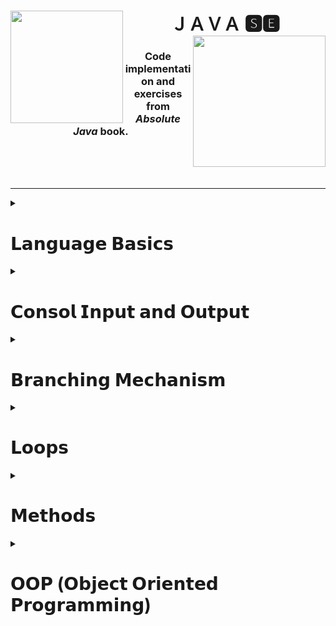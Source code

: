 <div>
<h1 align="center">ＪＡＶＡ 🆂🅴 <img align="left" width="180" height="180" src="https://r.resimlink.com/F8ZyR.png"/>  <img align="right" width="212" height="210" src="https://r.resimlink.com/HtbJj07Cxkyr.png"/> </h1>
</div>

### <h3 align="center"> **Code implementation and exercises from _Absolute Java_ book**.</h3> </br> </br> </br>

---

<!--########################################################################################################################-->
<!-- JAVA LANGUAGE BASİCS -->


<details>
     <summary align="left" ><h1>𝗟𝗮𝗻𝗴𝘂𝗮𝗴𝗲 𝗕𝗮𝘀𝗶𝗰𝘀</h1></summary>

<details>
     <summary><h2>Primitive Types</h2></summary>
   
### 💠 [Primitive Types](https://github.com/erenuygur/EfficientHouseJava/blob/main/src/lessons/l1/PrimitiveTypes.java)

</details>


<details>
     <summary><h2>Operators</h2></summary>
   
### 💠 [Operators](https://github.com/erenuygur/EfficientHouseJava/blob/main/src/lessons/l2/Operators.java)
      
<details>
     <summary><h3>Operators Examples</h3></summary>
   
#### 🔸 [Example - Ⅰ ](https://github.com/erenuygur/EfficientHouseJava/blob/main/src/lessons/l2/OperatorsExample.java) 
     
</details>

</details>

<details>
     <summary><h2>Expression and Assigment</h2></summary>
   
### 💠[Expression and Assigment](https://github.com/erenuygur/EfficientHouseJava/blob/main/src/lessons/l2/ExpressionsAndAssignment.java)
     
</details>

</details>



<!--########################################################################################################################-->
<!-- JAVA CONSOL İNPUT OUTPUT -->

<details>
     <summary align="left" ><h1>𝗖𝗼𝗻𝘀𝗼𝗹 𝗜𝗻𝗽𝘂𝘁 𝗮𝗻𝗱 𝗢𝘂𝘁𝗽𝘂𝘁</h1></summary>

<details>
     <summary><h2>String</h2></summary>
   
###  💠 [String Class](https://github.com/erenuygur/EfficientHouseJava/blob/main/src/lessons/l3/string/StringClass.java)
     
<details>
     <summary><h3>String Methods</h3></summary>
   
#### 💠 [CharAt](https://github.com/erenuygur/EfficientHouseJava/blob/main/src/lessons/l3/string/ChartAt.java)
#### 💠 [CompareTo](https://github.com/erenuygur/EfficientHouseJava/blob/main/src/lessons/l3/string/CompareTo.java)  
#### 💠 [Equals](https://github.com/erenuygur/EfficientHouseJava/blob/main/src/lessons/l3/string/Equals.java)  
#### 💠 [Immutable](https://github.com/erenuygur/EfficientHouseJava/blob/main/src/lessons/l3/string/Immutable.java)  
#### 💠 [IndexOf](https://github.com/erenuygur/EfficientHouseJava/blob/main/src/lessons/l3/string/IndexOf.java)  
#### 💠 [Length](https://github.com/erenuygur/EfficientHouseJava/blob/main/src/lessons/l3/string/Length.java)  
#### 💠 [SubString](https://github.com/erenuygur/EfficientHouseJava/blob/main/src/lessons/l3/string/SubString.java)
#### 💠 [Trim](https://github.com/erenuygur/EfficientHouseJava/blob/main/src/lessons/l3/string/Trim.java)  
#### 💠 [UpperLowerCase](https://github.com/erenuygur/EfficientHouseJava/blob/main/src/lessons/l3/string/UpperLower.java)      
     
</details>
     
</details>

     
<details>
     <summary><h2>Print Methods</h2></summary>
   
###  💠 [Print Methods](https://github.com/erenuygur/EfficientHouseJava/blob/main/src/lessons/l4/PrintMethods.java) 

</details>

     
<details>
     <summary><h2>Scanner Class</h2></summary>
   
###  💠 [Scanner Class](https://github.com/erenuygur/EfficientHouseJava/blob/main/src/lessons/l5/ScannerClass.java)
     
<details>
     <summary><h3>Scanner Examples</h3></summary>

#### 🔸 [Example - Ⅰ ](https://github.com/erenuygur/EfficientHouseJava/blob/main/src/lessons/l5/ScannerExamples.java)

</details>     

</details>

</details>



<!--########################################################################################################################-->
<!-- JAVA BRANCHING MECHANISM -->

<details>
     <summary align="left" ><h1>𝗕𝗿𝗮𝗻𝗰𝗵𝗶𝗻𝗴 𝗠𝗲𝗰𝗵𝗮𝗻𝗶𝘀𝗺</h1></summary>
  
<details>
     <summary><h2>If - Else</h2></summary>   
     
###  💠 [If - Else ](https://github.com/erenuygur/EfficientHouseJava/blob/main/src/lessons/l6/IfElse.java)       
     
<details>
     <summary><h3>If - Else Examples</h3></summary>

#### 🔸 [Example - Ⅰ ](https://github.com/erenuygur/EfficientHouseJava/blob/main/src/lessons/l6/IfElseExample.java)
#### 🔸 [Example - Ⅱ ](https://github.com/erenuygur/EfficientHouseJava/blob/main/src/lessons/l6/IfElseExample2.java)
#### 🔸 [Example - Ⅲ ](https://github.com/erenuygur/EfficientHouseJava/blob/main/src/lessons/l6/IfElseExample3.java)
#### 🔸 [Example - Ⅳ ](https://github.com/erenuygur/EfficientHouseJava/blob/main/src/lessons/l6/IfElseExample4.java)
</details>

<details>
     <summary><h3>Boolean Expressions</h3></summary>     

#### 💠 [Boolean Expressions ](https://github.com/erenuygur/EfficientHouseJava/blob/main/src/lessons/l6/BooleanExpressions.java) 
          
</details> 
             
<details>
     <summary><h3>And - Or - Ternary Operators</h3></summary>     

#### 💠 [And Operators ](https://github.com/erenuygur/EfficientHouseJava/blob/main/src/lessons/l6/AndOperators.java)    
#### 💠 [Or Operators ](https://github.com/erenuygur/EfficientHouseJava/blob/main/src/lessons/l6/OrOperators.java)    
#### 💠 [Ternary Operator ](https://github.com/erenuygur/EfficientHouseJava/blob/main/src/lessons/l6/TernaryOperator.java)         
     
</details>         
     
</details>   

     
<details>
     <summary><h2>Continue - Break</h2></summary>        
     
###  💠 [Continue ](https://github.com/erenuygur/EfficientHouseJava/blob/main/src/lessons/l10/ContinueExample.java)
     
###  💠 [Break ](https://github.com/erenuygur/EfficientHouseJava/blob/main/src/lessons/l9/Break.java)
     
###  💠 [Labeled Break ](https://github.com/erenuygur/EfficientHouseJava/blob/main/src/lessons/l9/LabeledBreak.java) 
     
<details>
     <summary><h3>Break Examples</h3></summary>

#### 🔸 [Example - Ⅰ ](https://github.com/erenuygur/EfficientHouseJava/blob/main/src/lessons/l9/BreakIntro.java)

</details>
     
</details>     

     
<details>
     <summary><h2>Switch - Case</h2></summary>
     
###  💠 [Switch - Case ](https://github.com/erenuygur/EfficientHouseJava/blob/main/src/lessons/l10/SwitchIntro.java)     

<details>
     <summary><h3>Switch - Case Examples</h3></summary>

#### 🔸 [Example - Ⅰ ](https://github.com/erenuygur/EfficientHouseJava/blob/main/src/lessons/l10/SwitchExample.java)
#### 🔸 [Example - Ⅱ ](https://github.com/erenuygur/EfficientHouseJava/blob/main/src/lessons/l10/SwitchExample2.java)
#### 🔸 [Example - Ⅲ ](https://github.com/erenuygur/EfficientHouseJava/blob/main/src/lessons/l10/MenuApp.java)
#### 🔸 [Example - Ⅳ ](https://github.com/erenuygur/EfficientHouseJava/blob/main/src/lessons/l10/LeapYear.java)     

</details>
     
</details>

</details>



<!--########################################################################################################################-->
<!--JAVA FOR - WHİLE - DO WHİLE LOOPS -->  

<details>
     <summary align="left" ><h1>𝗟𝗼𝗼𝗽𝘀</h1></summary>
     
<details>
     <summary><h2>For</h2></summary>
     
###  💠 [For Intro](https://github.com/erenuygur/EfficientHouseJava/blob/main/src/lessons/l9/ForIntro.java)    

<details>
     <summary><h3>For Examples</h3></summary>

#### 🔸 [Example - Ⅰ ](https://github.com/erenuygur/EfficientHouseJava/blob/main/src/lessons/l9/ForExample1.java)
#### 🔸 [Example - Ⅱ ](https://github.com/erenuygur/EfficientHouseJava/blob/main/src/lessons/l9/ForExample2.java)
#### 🔸 [Example - Ⅲ ](https://github.com/erenuygur/EfficientHouseJava/blob/main/src/lessons/l9/ForExample3.java)
#### 🔸 [Example - Ⅳ ](https://github.com/erenuygur/EfficientHouseJava/blob/main/src/lessons/l9/ForExample4.java)
#### 🔸 [Example - Ⅴ ](https://github.com/erenuygur/EfficientHouseJava/blob/main/src/lessons/l9/ForExample5.java)
#### 🔸 [Example - Ⅵ ](https://github.com/erenuygur/EfficientHouseJava/blob/main/src/lessons/l9/ForExample6.java)
#### 🔸 [Example - Ⅶ ](https://github.com/erenuygur/EfficientHouseJava/blob/main/src/lessons/l9/ForExample7.java)
#### 🔸 [Example - Ⅷ ](https://github.com/erenuygur/EfficientHouseJava/blob/main/src/lessons/l9/ForExample8.java)   
#### 🔸 [Example - Ⅸ ](https://github.com/erenuygur/EfficientHouseJava/blob/main/src/lessons/l9/ForExample9.java)   

</details>
     
</details>
     
     
<details>
     <summary><h2>While</h2></summary>
     
###  💠 [While Intro](https://github.com/erenuygur/EfficientHouseJava/blob/main/src/lessons/l8/WhileIntro.java)    

<details>
     <summary><h3>While Examples</h3></summary>

#### 🔸 [Example - Ⅰ ](https://github.com/erenuygur/EfficientHouseJava/blob/main/src/lessons/l8/WhileExample.java)
#### 🔸 [Example - Ⅱ ](https://github.com/erenuygur/EfficientHouseJava/blob/main/src/lessons/l8/WhileExample2.java)
#### 🔸 [Example - Ⅲ ](https://github.com/erenuygur/EfficientHouseJava/blob/main/src/lessons/l8/WhileExample3.java)
#### 🔸 [Example - Ⅳ ](https://github.com/erenuygur/EfficientHouseJava/blob/main/src/lessons/l8/WhileExample4.java)
#### 🔸 [Example - Ⅴ ](https://github.com/erenuygur/EfficientHouseJava/blob/main/src/lessons/l8/WhileExample5.java)
#### 🔸 [Example - Ⅵ ](https://github.com/erenuygur/EfficientHouseJava/blob/main/src/lessons/l8/WhileExample6.java)
#### 🔸 [Example - Ⅶ ](https://github.com/erenuygur/EfficientHouseJava/blob/main/src/lessons/l8/WhileExample7.java)
     
</details>
     
<details>
     <summary><h3>Infinity Loops</h3></summary>
     
####  💠 [Infinity Loops](https://github.com/erenuygur/EfficientHouseJava/blob/main/src/lessons/l8/InfinityLoopWithWhile.java)    
     
</details>       
     
</details>     

     
<details>
     <summary><h2>Do While</h2></summary>
     
###  💠 [Do While Intro](https://github.com/erenuygur/EfficientHouseJava/blob/main/src/lessons/l8/DoWhileIntro.java)    

<details>
     <summary><h3>Do While Examples</h3></summary>

#### 🔸 [Example - Ⅰ ](https://github.com/erenuygur/EfficientHouseJava/blob/main/src/lessons/l8/DoWhileExample.java)
     
</details>
     
</details>
     
</details>




<!--########################################################################################################################-->
<!--JAVA METHODS -->

<details>
     <summary align="left" ><h1>𝗠𝗲𝘁𝗵𝗼𝗱𝘀</h1></summary>
     
<details>
     <summary><h2>Methods</h2></summary>

###  💠 [Methods Intro](https://github.com/erenuygur/EfficientHouseJava/blob/main/src/lessons/l7/MethodIntro.java)      

<details>
     <summary><h3>Methods Examples</h3></summary>

#### 🔸 [Example - Ⅰ ](https://github.com/erenuygur/EfficientHouseJava/blob/main/src/lessons/l7/MethodIntroExample.java)
     
</details>     
     
</details>

     
<details>
     <summary><h3>Method Calling</h3></summary>
     
####  💠 [Method Calling](https://github.com/erenuygur/EfficientHouseJava/blob/main/src/lessons/l7/MethodCalling.java)    
     
</details>
    
     
<details>
     <summary><h3>Method with Parameters</h3></summary>
     
####  💠 [Method with Parameters](https://github.com/erenuygur/EfficientHouseJava/blob/main/src/lessons/l7/MethodsWithParameters.java)    
     
</details>       
     
     
<details>
     <summary><h3>Void Type Methods</h3></summary>
     
####  💠 [Void Type Methods](https://github.com/erenuygur/EfficientHouseJava/blob/main/src/lessons/l7/VoidTypeMethods.java)    
     
</details>  
     

<details>
     <summary><h3>Return Type Methods</h3></summary>
     
####  💠 [Return Type Methods](https://github.com/erenuygur/EfficientHouseJava/blob/main/src/lessons/l7/ReturnTypeMethods.java)    
     
</details>      

</details>



<!--########################################################################################################################-->
<!--JAVA OOP (Object Oriented Programming) -->

<details>
     <summary align="left" ><h1>𝗢𝗢𝗣 (𝗢𝗯𝗷𝗲𝗰𝘁 𝗢𝗿𝗶𝗲𝗻𝘁𝗲𝗱 𝗣𝗿𝗼𝗴𝗿𝗮𝗺𝗺𝗶𝗻𝗴)</h1></summary>
     
<details>
     <summary><h2>Intro</h2></summary>
 
###  💠 [User Defined Type](https://github.com/NumanKartall/EfficientHouseJava/blob/main/src/lessons/l11/oop/intro/UserDefinedType.java)
     
###  💠 [Class Members](https://github.com/NumanKartall/EfficientHouseJava/blob/main/src/lessons/l11/oop/intro/ClassMembers.java)         
    
###  💠 [Cast](https://github.com/NumanKartall/EfficientHouseJava/blob/main/src/lessons/l11/oop/intro/Cast.java)
      
###  💠 [Defaults](https://github.com/NumanKartall/EfficientHouseJava/blob/main/src/lessons/l11/oop/intro/Defaults.java)     

<details>     
     <summary><h3>Intro Examples</h3></summary>
     
#### 🔸 [Example - Ⅰ ](https://github.com/NumanKartall/EfficientHouseJava/blob/main/src/lessons/l11/oop/intro/Example1.java)     

</details>
     
<details>     
     <summary><h3>Stack - Heap</h3></summary>
     
####  💠 [Stack](https://github.com/NumanKartall/EfficientHouseJava/blob/main/src/lessons/l11/oop/intro/StackExample.java)
     
####  💠 [Heap](https://github.com/NumanKartall/EfficientHouseJava/blob/main/src/lessons/l11/oop/intro/Heap.java) 
     
</details>
     
</details>          

     
<details>
     <summary><h2>Mid</h2></summary>
 
###  💠 [Two Reference One Instance](https://github.com/NumanKartall/EfficientHouseJava/blob/main/src/lessons/l11/oop/mid/TwoReferenceOneInstance.java)       
          
<details>     
     <summary><h3>Mid Examples</h3></summary>
     
#### 🔸 [Example - Ⅰ ](https://github.com/NumanKartall/EfficientHouseJava/blob/main/src/lessons/l11/oop/mid/Example.java)          

<details>     
     <summary><h3>DateUtil Examples</h3></summary>

#### 🔸 [Example - Ⅰ ](https://github.com/NumanKartall/EfficientHouseJava/blob/main/src/lessons/l11/oop/mid/Tricky.java)         
 
#### 🔸 [Example - Ⅱ ](https://github.com/NumanKartall/EfficientHouseJava/blob/main/src/lessons/l11/oop/mid/date/DateUtil.java)              
     
</details>     

</details>
     
</details>          
     
</details>
